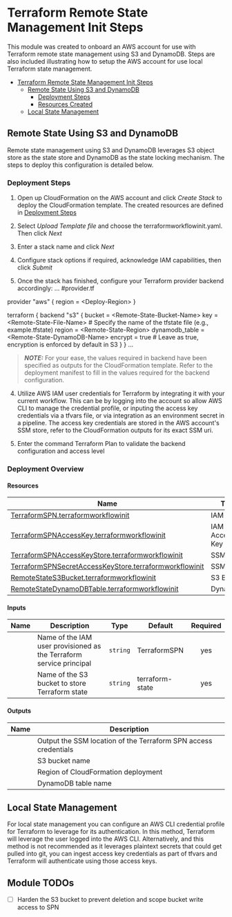 # Terraform Remote State Management Init Steps

This module was created to onboard an AWS account for use with Terraform remote state management using S3 and DynamoDB. Steps are also included illustrating how to setup the AWS account for use local Terraform state management.

<!-- TOC -->

- [Terraform Remote State Management Init Steps](#Terraform-Remote-State-Management-Init-Steps)
  - [Remote State Using S3 and DynamoDB](#Remote-State-Using-S3-and-DynamoDB)
    - [Deployment Steps](#Deployment-Steps)
    - [Resources Created](#Resources-Created)
  - [Local State Management](#Local-State-Management)

<!-- /TOC -->

## Remote State Using S3 and DynamoDB

Remote state management using S3 and DynamoDB leverages S3 object store as the state store and DynamoDB as the state locking mechanism. The steps to deploy this configuration is detailed below.

### Deployment Steps

1. Open up CloudFormation on the AWS account and click _Create Stack_ to deploy the CloudFormation template. The created resources are defined in [Deployment Steps](#Deployment-Steps)

2. Select _Upload Template file_ and choose the terraformworkflowinit.yaml. Then click _Next_

3. Enter a stack name and click _Next_

4. Configure stack options if required, acknowledge IAM capabilities, then click _Submit_

5. Once the stack has finished, configure your Terraform provider backend accordingly:
...
#provider.tf

provider "aws" {
   region = \<Deploy-Region\>
 }

 terraform {
   backend "s3" {
     bucket = \<Remote-State-Bucket-Name\>
     key = \<Remote-State-File-Name\> # Specify the name of the tfstate file (e.g., example.tfstate)
     region = \<Remote-State-Region\>
     dynamodb_table = \<Remote-State-DynamoDB-Name\>
     encrypt = true # Leave as true, encryption is enforced by default in S3
   }
 }
 ...
 > **_NOTE:_**  For your ease, the values required in backend have been specified as outputs for the CloudFormation template. Refer to the deployment manifest to fill in the values required for the backend configuration.

4. Utilize AWS IAM user credentials for Terraform by integrating it with your current workflow. This can be by logging into the account so allow AWS CLI to manage the credential profile, or inputing the access key credentials via a tfvars file, or via integration as an environment secret in a pipeline. The access key credentials are stored in the AWS account's SSM store, refer to the CloudFormation outputs for its exact SSM uri.

5. Enter the command Terraform Plan to validate the backend configuration and access level

### Deployment Overview

#### Resources

| Name | Type |
|------|------|
| [TerraformSPN.terraformworkflowinit](https://docs.aws.amazon.com/AWSCloudFormation/latest/UserGuide/aws-resource-iam-user.html) | IAM User |
| [TerraformSPNAccessKey.terraformworkflowinit](https://docs.aws.amazon.com/AWSCloudFormation/latest/UserGuide/aws-resource-iam-accesskey.html) | IAM Access Key |
| [TerraformSPNAccessKeyStore.terraformworkflowinit](https://docs.aws.amazon.com/AWSCloudFormation/latest/UserGuide/aws-resource-ssm-parameter.html) | SSM Store |
| [TerraformSPNSecretAccessKeyStore.terraformworkflowinit](https://docs.aws.amazon.com/AWSCloudFormation/latest/UserGuide/aws-resource-ssm-parameter.html) | SSM Store |
| [RemoteStateS3Bucket.terraformworkflowinit](https://docs.aws.amazon.com/AWSCloudFormation/latest/UserGuide/aws-resource-s3-bucket.html) | S3 Bucket |
| [RemoteStateDynamoDBTable.terraformworkflowinit](https://docs.aws.amazon.com/AWSCloudFormation/latest/UserGuide/aws-resource-dynamodb-table.html) | DynamoDB |

#### Inputs

| Name | Description | Type | Default | Required |
|------|-------------|------|---------|:--------:|
| <a name="TerraformSPNNameInput"></a> | Name of the IAM user provisioned as the Terraform service principal | `string` | TerraformSPN | yes |
| <a name="StateBucketNameInput"></a> | Name of the S3 bucket to store Terraform state | `string` | terraform-state | yes |

#### Outputs

| Name | Description |
|------|-------------|
| <a name="TerraformSPNAccessKeyStoreURLOutput"></a> | Output the SSM location of the Terraform SPN access credentials |
| <a name="RemoteStateBucketNameOutput"></a> | S3 bucket name |
| <a name="RemoteStateRegionOutput"></a> | Region of CloudFormation deployment |
| <a name="RemoteStateDynamoDBNameOutput"></a> | DynamoDB table name |


## Local State Management

For local state management you can configure an AWS CLI credential profile for Terraform to leverage for its authentication. In this method, Terraform will leverage the user logged into the AWS CLI. Alternatively, and this method is not recommended as it leverages plaintext secrets that could get pulled into git, you can ingest access key credentials as part of tfvars and Terraform will authenticate using those access keys.

## Module TODOs

- [ ] Harden the S3 bucket to prevent deletion and scope bucket write access to SPN
